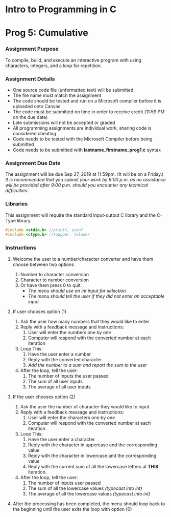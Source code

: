 # Intro to Programming in C
# Prog 5: Cumulative
### Assignment Purpose
To compile, build, and execute an interactive program with using characters, integers, and a loop for repetition.

### Assignment Details
- One source code file (unformatted text) will be submitted
- The file name must match the assignment
- The code should be tested and run on a Microsoft compiler before it is uploaded onto Canvas
- The code must be submitted on time in order to receive credit (11:59 PM on the due date)
- Late submissions will not be accepted or graded
- All programming assignments are individual work, sharing code is considered cheating
- Code needs to be tested with the Microsoft Compiler before being submitted
- Code needs to be submitted with **lastname_firstname_prog1.c** syntax

### Assignment Due Date
The assignment will be due Sep 27, 2019 at 11:59pm. (It will be on a Friday.)
*It is recommended that you submit your work by 9:00 p.m. as no assistance will be provided after 9:00 p.m. should you encounter any technical difficulties.*

### Libraries
This assignment will require the standard input-output C library and the C-Type library.

```C
#include <stdio.h> //printf, scanf
#include <ctype.h> //toupper, tolower
```

### Instructions
1. Welcome the user to a number/character converter and have them choose between two options
    1. Number to character conversion
    2. Character to number conversion
    3. Or have them press 0 to quit.
        - *The menu should use an int input for selection*
        - *The menu should tell the user if they did not enter an acceptable input*

2. If user chooses option (1)
    1. Ask the user how many numbers that they would like to enter
    2. Reply with a feedback message and instructions:
        1. User will enter the numbers one by one
        2. Computer will respond with the converted number at each iteration
    3. Loop This:
        1. Have the user enter a number
        2. Reply with the converted character
        3. *Add the number to a sum and report the sum to the user*
    4. After the loop, tell the user:
        1. The number of inputs the user passed
        2. The sum of all user inputs
        3. The average of all user inputs

3. If the user chooses option (2)
    1. Ask the user the number of character they would like to input
    2. Reply with a feedback message and instructions:
        1. User will enter the characters one by one
        2. Computer will respond with the converted number at each iteration
    3. Loop This:
        1. Have the user enter a character
        2. Reply with the character in uppercase and the corresponding value
        3. Reply with the character in lowercase and the corresponding value
        4. Reply with the current sum of all the lowercase letters at **THIS** iteration.
    4. After the loop, tell the user:
        1. The number of inputs user passed
        2. The sum of all the lowercase values *(typecast into int)*
        3. The average of all the lowercase values *(typecast into int)*

4. After the processing has been completed, the menu should loop back to the beginning until the user exits the loop with option (0)